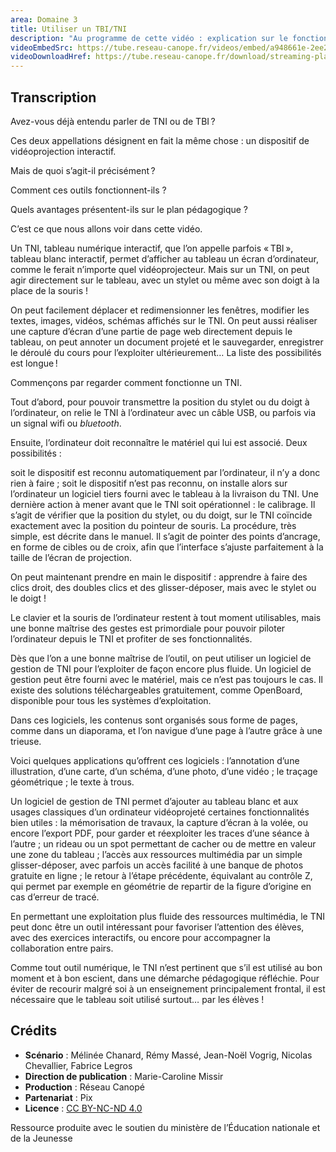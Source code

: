 ```yaml
---
area: Domaine 3
title: Utiliser un TBI/TNI
description: "Au programme de cette vidéo : explication sur le fonctionnement d’un tableau numérique interactif et quelques exemples de fonctionnalités."
videoEmbedSrc: https://tube.reseau-canope.fr/videos/embed/a948661e-2ee2-4250-9ee9-04dfde2d8753
videoDownloadHref: https://tube.reseau-canope.fr/download/streaming-playlists/hls/videos/a948661e-2ee2-4250-9ee9-04dfde2d8753-1080-fragmented.mp4
---
```


## Transcription

Avez-vous déjà entendu parler de TNI ou de TBI ?

Ces deux appellations désignent en fait la même chose : un dispositif de vidéoprojection interactif.

Mais de quoi s’agit-il précisément ?

Comment ces outils fonctionnent-ils ?

Quels avantages présentent-ils sur le plan pédagogique ?

C’est ce que nous allons voir dans cette vidéo.

Un TNI, tableau numérique interactif, que l’on appelle parfois « TBI », tableau blanc interactif, permet d’afficher au tableau un écran d’ordinateur, comme le ferait n’importe quel vidéoprojecteur.
Mais sur un TNI, on peut agir directement sur le tableau, avec un stylet ou même avec son doigt à la place de la souris !

On peut facilement déplacer et redimensionner les fenêtres, modifier les textes, images, vidéos, schémas affichés sur le TNI. On peut aussi réaliser une capture d’écran d’une partie de page web directement depuis le tableau, on peut annoter un document projeté et le sauvegarder, enregistrer le déroulé du cours pour l’exploiter ultérieurement… La liste des possibilités est longue !

Commençons par regarder comment fonctionne un TNI.

Tout d’abord, pour pouvoir transmettre la position du stylet ou du doigt à l’ordinateur, on relie le TNI à l’ordinateur avec un câble USB, ou parfois via un signal wifi ou _bluetooth_.

Ensuite, l’ordinateur doit reconnaître le matériel qui lui est associé. Deux possibilités :

soit le dispositif est reconnu automatiquement par l’ordinateur, il n’y a donc rien à faire ;
 soit le dispositif n’est pas reconnu, on installe alors sur l’ordinateur un logiciel tiers fourni avec le tableau à la livraison du TNI.
 Une dernière action à mener avant que le TNI soit opérationnel : le calibrage. Il s’agit de vérifier que la position du stylet, ou du doigt, sur le TNI coïncide exactement avec la position du pointeur de souris. La procédure, très simple, est décrite dans le manuel. Il s’agit de pointer des points d’ancrage, en forme de cibles ou de croix, afin que l’interface s’ajuste parfaitement à la taille de l’écran de projection.

On peut maintenant prendre en main le dispositif : apprendre à faire des clics droit, des doubles clics et des glisser-déposer, mais avec le stylet ou le doigt !

Le clavier et la souris de l’ordinateur restent à tout moment utilisables, mais une bonne maîtrise des gestes est primordiale pour pouvoir piloter l’ordinateur depuis le TNI et profiter de ses fonctionnalités.

Dès que l’on a une bonne maîtrise de l’outil, on peut utiliser un logiciel de gestion de TNI pour l’exploiter de façon encore plus fluide. Un logiciel de gestion peut être fourni avec le matériel, mais ce n’est pas toujours le cas. Il existe des solutions téléchargeables gratuitement, comme OpenBoard, disponible pour tous les systèmes d’exploitation.

Dans ces logiciels, les contenus sont organisés sous forme de pages, comme dans un diaporama, et l’on navigue d’une page à l’autre grâce à une trieuse.

Voici quelques applications qu’offrent ces logiciels : l’annotation d’une illustration, d’une carte, d’un schéma, d’une photo, d’une vidéo ; le traçage géométrique ; le texte à trous.

Un logiciel de gestion de TNI permet d’ajouter au tableau blanc et aux usages classiques d’un ordinateur vidéoprojeté certaines fonctionnalités bien utiles : la mémorisation de travaux, la capture d’écran à la volée, ou encore l’export PDF, pour garder et réexploiter les traces d’une séance à l’autre ; un rideau ou un spot permettant de cacher ou de mettre en valeur une zone du tableau ; l’accès aux ressources multimédia par un simple glisser-déposer, avec parfois un accès facilité à une banque de photos gratuite en ligne ; le retour à l’étape précédente, équivalant au contrôle Z, qui permet par exemple en géométrie de repartir de la figure d’origine en cas d’erreur de tracé.

En permettant une exploitation plus fluide des ressources multimédia, le TNI peut donc être un outil intéressant pour favoriser l’attention des élèves, avec des exercices interactifs, ou encore pour accompagner la collaboration entre pairs.

Comme tout outil numérique, le TNI n’est pertinent que s’il est utilisé au bon moment et à bon escient, dans une démarche pédagogique réfléchie. Pour éviter de recourir malgré soi à un enseignement principalement frontal, il est nécessaire que le tableau soit utilisé surtout… par les élèves !

## Crédits

- **Scénario** : Mélinée Chanard, Rémy Massé, Jean-Noël Vogrig, Nicolas Chevallier, Fabrice Legros
- **Direction de publication** : Marie-Caroline Missir
- **Production** : Réseau Canopé
- **Partenariat** : Pix
- **Licence** : [CC BY-NC-ND 4.0](https://creativecommons.org/licenses/by-nc-nd/4.0/deed.fr)

Ressource produite avec le soutien du ministère de l’Éducation nationale et de la Jeunesse
